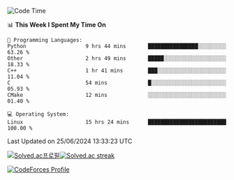 
<!--START_SECTION:waka-->
![Code Time](http://img.shields.io/badge/Code%20Time-3%2C538%20hrs%2041%20mins-blue)

📊 **This Week I Spent My Time On** 

```text
💬 Programming Languages: 
Python                   9 hrs 44 mins       ████████████████░░░░░░░░░   63.26 % 
Other                    2 hrs 49 mins       █████░░░░░░░░░░░░░░░░░░░░   18.33 % 
C++                      1 hr 41 mins        ███░░░░░░░░░░░░░░░░░░░░░░   11.04 % 
C                        54 mins             █░░░░░░░░░░░░░░░░░░░░░░░░   05.93 % 
CMake                    12 mins             ░░░░░░░░░░░░░░░░░░░░░░░░░   01.40 % 

💻 Operating System: 
Linux                    15 hrs 24 mins      █████████████████████████   100.00 % 
```


 Last Updated on 25/06/2024 13:33:23 UTC
<!--END_SECTION:waka-->


[![Solved.ac프로필](http://mazassumnida.wtf/api/generate_badge?boj=hckim96)](https://solved.ac/hckim96)[![Solved.ac streak](http://mazandi.herokuapp.com/api?handle=hckim96&theme=dark)](https://solved.ac/hckim96)


[![CodeForces Profile](https://cf.leed.at?id=hckim96)](https://codeforces.com/profile/hckim96)

